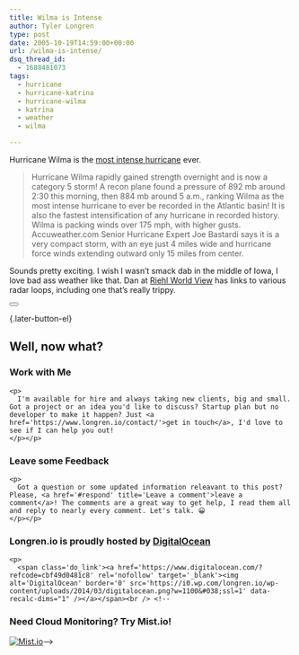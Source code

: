 ```yaml
---
title: Wilma is Intense
author: Tyler Longren
type: post
date: 2005-10-19T14:59:00+00:00
url: /wilma-is-intense/
dsq_thread_id:
  - 1688481073
tags:
  - hurricane
  - hurricane-katrina
  - hurricane-wilma
  - katrina
  - weather
  - wilma

---
```

Hurricane Wilma is the [most intense hurricane][1] ever.

> Hurricane Wilma rapidly gained strength overnight and is now a category 5 storm! A recon plane found a pressure of 892 mb around 2:30 this morning, then 884 mb around 5 a.m., ranking Wilma as the most intense hurricane to ever be recorded in the Atlantic basin! It is also the fastest intensification of any hurricane in recorded history. Wilma is packing winds over 175 mph, with higher gusts. Accuweather.com Senior Hurricane Expert Joe Bastardi says it is a very compact storm, with an eye just 4 miles wide and hurricane force winds extending outward only 15 miles from center.

Sounds pretty exciting. I wish I wasn&#8217;t smack dab in the middle of Iowa, I love bad ass weather like that. Dan at [Riehl World View][2] has links to various radar loops, including one that&#8217;s really trippy. 

<div class="wpulike wpulike-default " >
  <div class="wp_ulike_general_class wp_ulike_is_not_liked">
    <button type="button"
					aria-label="Like Button"
					data-ulike-id="2049"
					data-ulike-nonce="07ce56c37d"
					data-ulike-type="likeThis"
					data-ulike-template="wpulike-default"
					data-ulike-display-likers="0"
					data-ulike-disable-pophover="0"
					class="wp_ulike_btn wp_ulike_put_image wp_likethis_2049"></button><span class="count-box"></span>
  </div>
</div>

[][3]{.later-button-el}

<div class='what-next'>
  <h2>
    Well, now what?
  </h2>
  
  <div class='hire'>
    <h3>
      Work with Me
    </h3>
    
    <p>
      I'm available for hire and always taking new clients, big and small. Got a project or an idea you'd like to discuss? Startup plan but no developer to make it happen? Just <a href='https://www.longren.io/contact/'>get in touch</a>, I'd love to see if I can help you out!
    </p></p>
  </div>
  
  <div class='hire'>
    <h3>
      Leave some Feedback
    </h3>
    
    <p>
      Got a question or some updated information releavant to this post? Please, <a href='#respond' title='Leave a comment'>leave a comment</a>! The comments are a great way to get help, I read them all and reply to nearly every comment. Let's talk. 😀
    </p></p>
  </div>
  
  <div class='now-what-bottom-ad'>
    <h3>
      Longren.io is proudly hosted by <a href='https://www.digitalocean.com/?refcode=cbf49d0481c8'>DigitalOcean</a>
    </h3>
    
    <p>
      <span class='do_link'><a href='https://www.digitalocean.com/?refcode=cbf49d0481c8' rel='nofollow' target='_blank'><img alt='DigitalOcean' border='0' src='https://i0.wp.com/longren.io/wp-content/uploads/2014/03/digitalocean.png?w=1100&#038;ssl=1' data-recalc-dims="1" /></a></span><br /> <!--

<h3>Need Cloud Monitoring? Try Mist.io!</h3>

<span class='do_link'><a href='http://mist.io/?ref=tyler' rel='nofollow' target='_blank'><img alt='Mist.io' border='0' src='https://i0.wp.com/longren.io/wp-content/uploads/2014/04/mistio.jpg?w=1100&#038;ssl=1' data-recalc-dims="1"></a></span>--></div> </div>

 [1]: http://wwwa.accuweather.com/news-weathernews.asp
 [2]: http://www.riehlworldview.com/carnivorous_conservative/2005/10/wilma_most_inte.html
 [3]: #